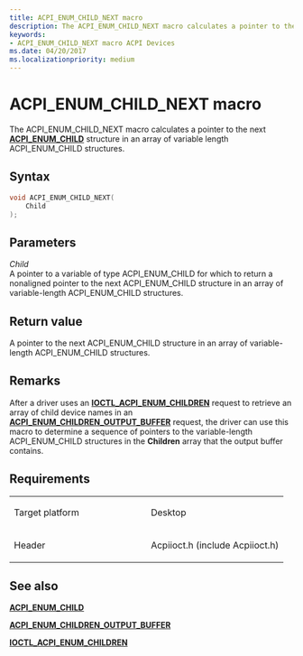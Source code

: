 ```yaml
---
title: ACPI_ENUM_CHILD_NEXT macro
description: The ACPI_ENUM_CHILD_NEXT macro calculates a pointer to the next ACPI_ENUM_CHILD structure in an array of variable length ACPI_ENUM_CHILD structures.
keywords: 
- ACPI_ENUM_CHILD_NEXT macro ACPI Devices
ms.date: 04/20/2017
ms.localizationpriority: medium
---
```


# ACPI\_ENUM\_CHILD\_NEXT macro


The ACPI\_ENUM\_CHILD\_NEXT macro calculates a pointer to the next [**ACPI\_ENUM\_CHILD**](/windows-hardware/drivers/ddi/acpiioct/ns-acpiioct-_acpi_enum_child) structure in an array of variable length ACPI\_ENUM\_CHILD structures.

Syntax
------

```cpp
void ACPI_ENUM_CHILD_NEXT(
    Child
);
```

Parameters
----------

*Child*   
A pointer to a variable of type ACPI\_ENUM\_CHILD for which to return a nonaligned pointer to the next ACPI\_ENUM\_CHILD structure in an array of variable-length ACPI\_ENUM\_CHILD structures.

Return value
------------

A pointer to the next ACPI\_ENUM\_CHILD structure in an array of variable-length ACPI\_ENUM\_CHILD structures.

Remarks
-------

After a driver uses an [**IOCTL\_ACPI\_ENUM\_CHILDREN**](/windows-hardware/drivers/ddi/acpiioct/ni-acpiioct-ioctl_acpi_enum_children) request to retrieve an array of child device names in an [**ACPI\_ENUM\_CHILDREN\_OUTPUT\_BUFFER**](/windows-hardware/drivers/ddi/acpiioct/ns-acpiioct-_acpi_enum_children_output_buffer) request, the driver can use this macro to determine a sequence of pointers to the variable-length ACPI\_ENUM\_CHILD structures in the **Children** array that the output buffer contains.

Requirements
------------

<table>
<colgroup>
<col width="50%" />
<col width="50%" />
</colgroup>
<tbody>
<tr>
<td><p>Target platform</p></td>
<td>Desktop</td>
</tr>
<tr>
<td><p>Header</p></td>
<td>Acpiioct.h (include Acpiioct.h)</td>
</tr>
</tbody>
</table>

## See also


[**ACPI\_ENUM\_CHILD**](/windows-hardware/drivers/ddi/acpiioct/ns-acpiioct-_acpi_enum_child)

[**ACPI\_ENUM\_CHILDREN\_OUTPUT\_BUFFER**](/windows-hardware/drivers/ddi/acpiioct/ns-acpiioct-_acpi_enum_children_output_buffer)

[**IOCTL\_ACPI\_ENUM\_CHILDREN**](/windows-hardware/drivers/ddi/acpiioct/ni-acpiioct-ioctl_acpi_enum_children)

 


